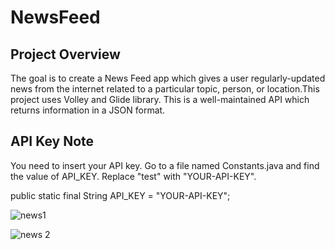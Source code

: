 # NewsFeed

<h2> Project Overview </h2>
The goal is to create a News Feed app which gives a user regularly-updated news from the internet related to a particular topic, person, or location.This project uses Volley and Glide library. This is a well-maintained API which returns information in a JSON format.

<h2> API Key Note </h2>
You need to insert your API key. Go to a file named Constants.java and find the value of API_KEY. Replace "test" with "YOUR-API-KEY".

public static final String API_KEY = "YOUR-API-KEY";
 
![news1](https://user-images.githubusercontent.com/68370434/198866152-49565a5a-65cb-4147-8c8e-76d5c1d96155.png) 

![news 2](https://user-images.githubusercontent.com/68370434/198866156-8f510faa-889a-4c2e-a442-cf2b0cc75bcd.png)
